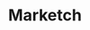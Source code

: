 ---
title: Marketch
intro: Generates a HTML page where you can get measures, CSS styles and asset exports.
linkurl: https://github.com/tudou527/marketch
tags:
- Sketch plugin
- Open source
type: puzzle-piece
---